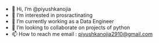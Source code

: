 - 👋 Hi, I’m @piyushkanojia
- 👀 I’m interested in prosractinating 
- 🌱 I’m currently working as a Data Engineer
- 💞️ I’m looking to collaborate on projects of python
- 📫 How to reach me email : piyushkanojia2910@gmail.com

<!---
piyushkanojia/piyushkanojia is a ✨ special ✨ repository because its `README.md` (this file) appears on your GitHub profile.
You can click the Preview link to take a look at your changes.
--->
